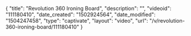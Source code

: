 {
    "title": "Revolution 360 Ironing Board",
    "description": "",
    "videoid": "111180410",
    "date_created": "1502924564",
    "date_modified": "1504247458",
    "type": "captivate",
    "layout": "video",
    "url": "\/v\/revolution-360-ironing-board\/111180410"
}